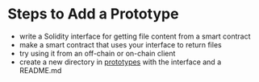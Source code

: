 
# Steps to Add a Prototype

- write a Solidity interface for getting file content from a smart contract
- make a smart contract that uses your interface to return files
- try using it from an off-chain or on-chain client
- create a new directory in [prototypes](./) with the interface and a README.md